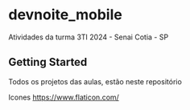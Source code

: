 # devnoite_mobile

Atividades da turma 3TI 2024 - Senai  Cotia - SP

## Getting Started

Todos os projetos das aulas, estão neste repositório

Icones
https://www.flaticon.com/
